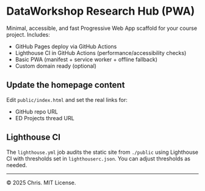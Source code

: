 # DataWorkshop Research Hub (PWA)

Minimal, accessible, and fast Progressive Web App scaffold for your course project.
Includes:
- GitHub Pages deploy via GitHub Actions
- Lighthouse CI in GitHub Actions (performance/accessibility checks)
- Basic PWA (manifest + service worker + offline fallback)
- Custom domain ready (optional)

## Update the homepage content
Edit `public/index.html` and set the real links for:
- GitHub repo URL
- ED Projects thread URL

## Lighthouse CI
The `lighthouse.yml` job audits the static site from `./public` using Lighthouse CI with thresholds set in `lighthouserc.json`.
You can adjust thresholds as needed.

---

© 2025 Chris. MIT License.

